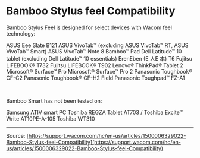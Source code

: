 # Bamboo Stylus feel Compatibility

Bamboo Stylus Feel is designed for select devices with Wacom feel technology:

ASUS Eee Slate B121
ASUS VivoTab™ (excluding ASUS VivoTab™ RT, ASUS VivoTab™ Smart)
ASUS VivoTab™
Note 8 Bamboo™
Pad Dell Latitude™ 10 tablet (excluding Dell Latitude™ 10 essentials)
ErenEben (E 人E 本) T6
Fujitsu LIFEBOOK® T732
Fujitsu LIFEBOOK® T902
Lenovo® ThinkPad® Tablet 2
Microsoft® Surface™ Pro
Microsoft® Surface™ Pro 2
Panasonic Toughbook® CF-C2
Panasonic Toughbook® CF-H2 Field
Panasonic Toughpad™ FZ-A1



 


Bamboo Smart has not been tested on:

Samsung ATIV smart PC
Toshiba REGZA Tablet AT703 / Toshiba Excite™ Write AT10PE-A-105
Toshiba WT310

---
Source: [https://support.wacom.com/hc/en-us/articles/1500006329022-Bamboo-Stylus-feel-Compatibility](https://support.wacom.com/hc/en-us/articles/1500006329022-Bamboo-Stylus-feel-Compatibility)
